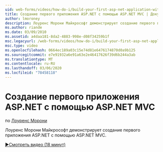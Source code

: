```yaml
---
uid: web-forms/videos/how-do-i/build-your-first-asp-net-application-with-asp-net-mvc
title: Создание первого приложения ASP.NET с помощью ASP.NET MVC | Документация Майкрософт
author: lmoroney
description: Лоуренс Морони Майкрософт демонстрирует создание первого приложения ASP.NET с помощью ASP.NET MVC.
ms.author: riande
ms.date: 03/09/2010
ms.assetid: a4daa181-8da2-4883-998e-d08f34259b1f
msc.legacyurl: /web-forms/videos/how-do-i/build-your-first-asp-net-application-with-asp-net-mvc
msc.type: video
ms.openlocfilehash: 0664ec189a03c15e74d81e6476174870d0a9b125
ms.sourcegitcommit: e7e91932a6e91a63e2e46417626f39d6b244a3ab
ms.translationtype: MT
ms.contentlocale: ru-RU
ms.lasthandoff: 03/06/2020
ms.locfileid: "78458118"
---
```

# <a name="build-your-first-aspnet-application-with-aspnet-mvc"></a>Создание первого приложения ASP.NET с помощью ASP.NET MVC

по [Лоуренс Морони](https://github.com/lmoroney)

Лоуренс Морони Майкрософт демонстрирует создание первого приложения ASP.NET с помощью ASP.NET MVC.

[&#9654;Смотреть видео (18 минут)](https://channel9.msdn.com/Blogs/ASP-NET-Site-Videos/build-your-first-asp-net-application-with-asp-net-mvc)
